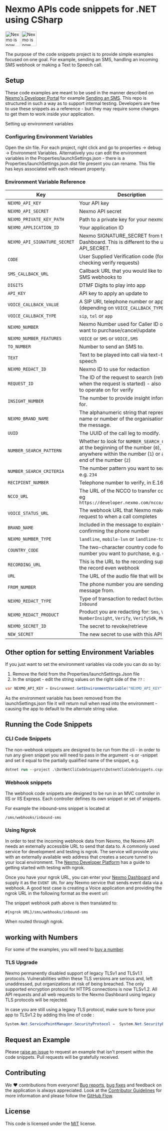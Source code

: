 ﻿# Nexmo APIs code snippets for .NET using CSharp

 <img src="https://developer.nexmo.com/assets/images/Vonage_Nexmo.svg" height="48px" alt="Nexmo is now known as Vonage" />

<img src="https://developer.nexmo.com/assets/images/Vonage_Nexmo.svg" height="48px" alt="Nexmo is now known as Vonage" />

The purpose of the code snippets project is to provide simple examples focused on one goal. For example, sending an SMS, handling an incoming SMS webhook or making a Text to Speech call.

## Setup

These code examples are meant to be used in the manner described on [Nexmo's Developer Portal](https://developer.nexmo.com) for example [Sending an SMS](https://developer.nexmo.com/messaging/sms/code-snippets/send-an-sms/dotnet). This repo is structured in such a way as to support internal testing. Developers are free to use these snippets as a reference - but they may require some changes to get them to work inside your application. 

Setting up environment variables

### Configuring Environment Variables

Open the sln file. For each project, right click and go to properties -> debug -> Environment Variables. Alternatively you can edit the environment variables in the Properties/launchSettings.json - there is a Properties/launchSettings.json.dist file present you can rename. This file has keys associated with each relevant property.

### Environment Variable Reference

Key | Description
----|------------
`NEXMO_API_KEY` | Your API key
`NEXMO_API_SECRET` | Nexmo API secret
`NEXMO_PRIVATE_KEY_PATH` | Path to a private key for your nexmo app
`NEXMO_APPLICATION_ID` | Your application ID
`NEXMO_API_SIGNATURE_SECRET` | Nexmo SIGNATURE_SECRET from the Dashboard. This is different to the usual API_SECRET.
`CODE` | User Supplied Verification code (for checking verify requests)
`SMS_CALLBACK_URL` | Callback URL that you would like to receive SMS webhooks to
`DIGITS` | DTMF Digits to play into app
`API_KEY` | API key to apply an update to
`VOICE_CALLBACK_VALUE` | A SIP URI, telephone number or app ID (depending on `VOICE_CALLBACK_TYPE`)
`VOICE_CALLBACK_TYPE` | `sip`, `tel` or `app`
`NEXMO_NUMBER` | Nexmo Number used for Caller ID or lvn you want to purchase/cancel/update
`NEXMO_NUMBER_FEATURES` | `VOICE` or `SMS` or `VOICE,SMS`
`TO_NUMBER` | Number to send an SMS to.
`TEXT` | Text to be played into call via text-to-speech
`NEXMO_REDACT_ID` | Nexmo ID to use for redaction
`REQUEST_ID` | The ID of the request to search (returned when the request is started) - also request to operate on for verify
`INSIGHT_NUMBER` | The number to provide insight information for.
`NEXMO_BRAND_NAME` | The alphanumeric string that represents the name or number of the organisation sending the message.
`UUID` | The UUID of the call leg  to modify.
`NUMBER_SEARCH_PATTERN` | Whether to look for `NUMBER_SEARCH_CRITERIA` at the beginning of the number (`0`), anywhere within the number (`1`) or at the end of the number (`2`)
`NUMBER_SEARCH_CRITERIA` | The number pattern you want to search for, e.g. `234`
`RECIPIENT_NUMBER` | Telephone number to verify, in E.164 format
`NCCO_URL` | The URL of the NCCO to transfer control to, eg `https://developer.nexmo.com/ncco/tts.json`
`VOICE_STATUS_URL` | The webhook URL that Nexmo makes a request to when a call completes
`BRAND_NAME` | Included in the message to explain who is confirming the phone number
`NEXMO_NUMBER_TYPE` | `landline`, `mobile-lvn` or `landline-toll-free`
`COUNTRY_CODE`| The two-character country code for the number you want to purchase, e.g. `GB`
`RECORDING_URL` |  This is the URL to the recording supplied in the record even webhook
`URL` | The URL of the audio file that will be played.
`FROM_NUMBER` | The phone number you are sending the message from.
`NEXMO_REDACT_TYPE` | Type of transaction to redact `Outbound` or `Inbound`
`NEXMO_REDACT_PRODUCT` | Product you are redacting for: `Sms`, `Voice`, `NumberInsight`, `Verify`, `VerifySdk`, `Messages`
`NEXMO_SECRET_ID` | The secret to revoke/retrieve
`NEW_SECRET` | The new secret to use with this API key

## Other option for setting Environment Variables

If you just want to set the environment variables via code you can do so by:

1. Remove the field from the Properties/launchSettings.Json file
2. In the snippet - edit the string values on the right side of the `??` :

```csharp
var NEXMO_API_KEY = Environment.GetEnvironmentVariable("NEXMO_API_KEY") ?? "CHANGE_ME";
```

As the environment variable has been removed from the launchSettings.json file it will return null when read into the environment - causing the app to default to the alternate string value.

## Running the Code Snippets

### CLI Code Snippets

The non-webhook snippets are designed to be run from the cli - in order to run any given snippet you will need to pass in the argument -s or -snippet and set it equal to the partially qualified name of the snippet, e.g.

```ps
dotnet run --project .\DotNetCliCodeSnippets\DotnetCliCodeSnippets.csproj --s=Messaging.SendSms
```

### Webhook snippets

The webhook code snippets are designed to be run in an MVC controller in IIS or IIS Express. Each controller defines its own snippet or set of snippets.

For example the inbound-sms snippet is located at

`/sms/webhooks/inbound-sms`

### Using Ngrok

In order to test the incoming webhook data from Nexmo, the Nexmo API needs an externally accessible URL to send that data to. A commonly used service for development and testing is ngrok. The service will provide you with an externally available web address that creates a secure tunnel to your local environment. The [Nexmo Developer Platform](https://developer.nexmo.com/concepts/guides/testing-with-ngrok) has a guide to getting started with testing with ngrok. 

Once you have your ngrok URL, you can enter your [Nexmo Dashboard](https://dashboard.nexmo.com) and supply it as the `EVENT URL` for any Nexmo service that sends event data via a webhook. A good test case is creating a Voice application and providing the ngrok URL in the following format as the event url:

The snippet webhook path above is then translated to:

`#{ngrok URL}/sms/webhooks/inbound-sms`

When routed through ngrok.

## working with Numbers

For some of the examples, you will need to [buy a number](https://dashboard.nexmo.com/buy-numbers).

### TLS Upgrade

Nexmo permanently disabled support of legacy TLSv1 and TLSv1.1 protocols. Vulnerabilities within these TLS versions are serious and, left unaddressed, put organizations at risk of being breached. The only supported encryption protocol for HTTPS connections is now TLSv1.2. All API requests and all web requests to the Nexmo Dashboard using legacy TLS protocols will be rejected.

In case you are still using a legacy TLS protocol, make sure to force your app to TLSv1.2 by adding this line of code :

```csharp
System.Net.ServicePointManager.SecurityProtocol =  System.Net.SecurityProtocolType.Tls12;
```

## Request an Example

Please [raise an issue](https://github.com/Nexmo/nexmo-dotnet/issues) to request an example that isn't present within the code snippets. Pull requests will be gratefully received.

## Contributing

We ❤️ contributions from everyone! [Bug reports](https://github.com/Nexmo/nexmo-dotnet-code-snippets/issues), [bug fixes](https://github.com/Nexmo/nexmo-dotnet-code-snippets/pulls) and feedback on the application is always appreciated. Look at the [Contributor Guidelines](https://github.com/Nexmo/nexmo-dotnet-code-snippets/blob/master/CONTRIBUTING.md) for more information and please follow the [GitHub Flow](https://guides.github.com/introduction/flow/index.html).

## License

This code is licensed under the [MIT](https://github.com/Nexmo/nexmo-dotnet-code-snippets/blob/master/LICENSE.md) license.
